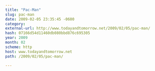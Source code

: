 ```yaml
---
title: "Pac-Man"
slug: pac-man
date: 2009-02-05 23:35:45 -0600
category: 
external-url: http://www.todayandtomorrow.net/2009/02/05/pac-man/
hash: 07166d54d11460db080bbd876c695305
year: 2009
month: 02
scheme: http
host: www.todayandtomorrow.net
path: /2009/02/05/pac-man/

---
```





